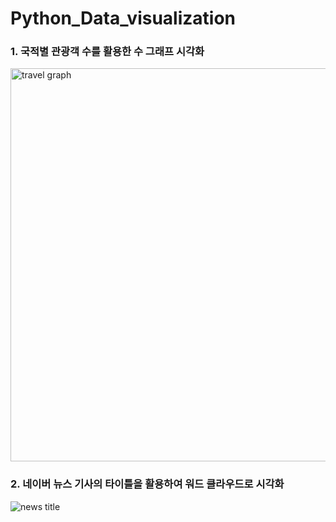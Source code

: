 # Python_Data_visualization

### 1. 국적별 관광객 수를 활용한 수 그래프 시각화





<img width="629" alt="travel graph" src="https://user-images.githubusercontent.com/65705698/88798109-5740d400-d1df-11ea-956d-66cc9d5bbd4c.png">






### 2. 네이버 뉴스 기사의 타이틀을 활용하여 워드 클라우드로 시각화








![news title](https://user-images.githubusercontent.com/65705698/88798120-5e67e200-d1df-11ea-80d3-14d53d0180bd.png)
